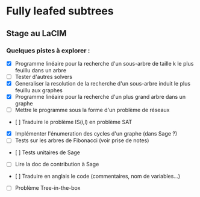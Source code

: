 # Fully leafed subtrees

## Stage au LaCIM

### Quelques pistes à explorer :

- [x] Programme linéaire pour la recherche d'un sous-arbre de taille k le plus feuillu dans un arbre 
- [ ] Tester d'autres solvers
- [x] Generaliser la resolution de la recherche d'un sous-arbre induit le plus feuillu aux graphes
- [x] Programme linéaire pour la recherche d'un plus grand arbre dans un graphe
- [ ] Mettre le programme sous la forme d'un problème de réseaux
- [ ] Traduire le problème IS(i,l) en problème SAT
- [x] Implémenter l'énumeration des cycles d'un graphe (dans Sage ?)
- [ ] Tests sur les arbres de Fibonacci (voir prise de notes)
- [ ] Tests unitaires de Sage
- [ ] Lire la doc de contribution à Sage
- [ ] Traduire en anglais le code (commentaires, nom de variables...)
- [ ] Problème Tree-in-the-box
